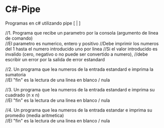 # C#-Pipe
Programas en c# utilizando pipe [ | ]

//1. Programa que recibe un parametro por la consola (argumento de linea de comando)	
//El parametro es numerico, entero y positivo 
//Debe imprimir los numeros del 1 hasta el numero introducido uno por linea
//Si el valor introducido es invalido (cero, negativo o no puede ser convertido a numero), 
//debe escribir un error por la salida de error estandard

//2. Un programa que lea numeros de la entrada estandard e imprima la sumatoria 	
//El "fin" es la lectura de una linea en blanco / nula 

//3. Un programa que lea numeros de la entrada estandard e imprima su cuadrado (n x n) 	
//El "fin" es la lectura de una linea en blanco / nula 

//4. Un programa que lea numeros de la entrada estandar e imprima su promedio (media aritmetica) 	
//El "fin" es la lectura de una linea en blanco / nula
